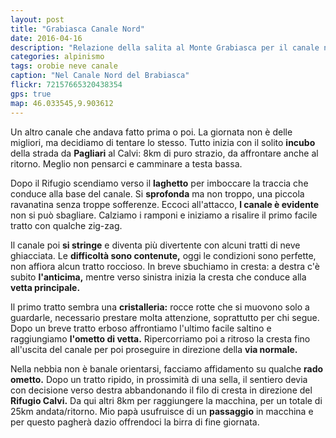 ```yaml
---
layout: post
title: "Grabiasca Canale Nord"
date: 2016-04-16
description: "Relazione della salita al Monte Grabiasca per il canale nord, con partenza da Carona"
categories: alpinismo
tags: orobie neve canale
caption: "Nel Canale Nord del Brabiasca"
flickr: 72157665320438354
gps: true
map: 46.033545,9.903612
---
```


Un altro canale che andava fatto prima o poi. La giornata non è delle migliori, ma decidiamo di tentare lo stesso. Tutto inizia con il solito **incubo** della strada da **Pagliari** al Calvi: 8km di puro strazio, da affrontare anche al ritorno. Meglio non pensarci e camminare a testa bassa.

Dopo il Rifugio scendiamo verso il **laghetto** per imboccare la traccia che conduce alla base del canale. Si **sprofonda** ma non troppo, una piccola ravanatina senza troppe sofferenze. Eccoci all'attacco, **l canale è evidente** non si può sbagliare. Calziamo i ramponi e iniziamo a risalire il primo facile tratto con qualche zig-zag. 

Il canale poi **si stringe** e diventa più divertente con alcuni tratti di neve ghiacciata. Le **difficoltà sono contenute,** oggi le condizioni sono perfette, non affiora alcun tratto roccioso. In breve sbuchiamo in cresta: a destra c'è subito **l'anticima,** mentre verso sinistra inizia la cresta che conduce alla **vetta principale.**

Il primo tratto sembra una **cristalleria:** rocce rotte che si muovono solo a guardarle, necessario prestare molta attenzione, soprattutto per chi segue. Dopo un breve tratto erboso affrontiamo l'ultimo facile saltino e raggiungiamo **l'ometto di vetta.** Ripercorriamo poi a ritroso la cresta fino all'uscita del canale per poi proseguire in direzione della **via normale.**

Nella nebbia non è banale orientarsi, facciamo affidamento su qualche **rado ometto.** Dopo un tratto ripido, in prossimità di una sella, il sentiero devia con decisione verso destra abbandonando il filo di cresta in direzione del **Rifugio Calvi.** Da qui altri 8km per raggiungere la macchina, per un totale di 25km andata/ritorno. Mio papà usufruisce di un **passaggio** in macchina e per questo pagherà dazio offrendoci la birra di fine giornata.

